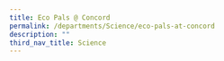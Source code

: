 ```yaml
---
title: Eco Pals @ Concord
permalink: /departments/Science/eco-pals-at-concord
description: ""
third_nav_title: Science
---
```

